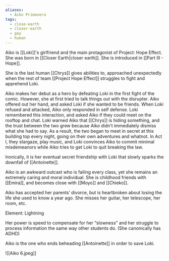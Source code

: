 ```yaml
---
aliases:
  - Aiko Primavera
tags:
  - close-earth
  - closer-earth
  - gay
  - human
---
```

Aiko is [[Loki]]'s girlfriend and the main protagonist of Project: Hope Effect. She was born in [[Closer Earth|closer earth]]. She is introduced in [[Part III - Hope]].

She is the last human [[Chrys]] gives abilities to, approached unexpectedly when the rest of team [[Project Hope Effect]] struggles to fight and apprehend Loki. 

Aiko makes her debut as a hero by defeating Loki in the first fight of the comic. However, she at first tried to talk things out with the disrupter. Aiko offered out her hand, and asked Loki if she wanted to be friends. When Loki refused and attacked, Aiko only responded in self defense. Loki remembered this interaction, and asked Aiko if they could meet on the rooftop and chat. Loki warned Aiko that [[Chrys]] is hiding something, and the trust between the two grew because Aiko didn’t immediately dismiss what she had to say. As a result, the two began to meet in secret at this building top every night, going on their own adventures and whatnot. In Act I, they stargaze, play music, and Loki convinces Aiko to commit minimal misdemeanors while Aiko tries to get Loki to quit breaking the law.

Ironically, it is her eventual secret friendship with Loki that slowly sparks the downfall of [[Antoinette]].

Aiko is an awkward outcast who is failing every class, yet she remains an extremely caring and moral individual. She is childhood friends with [[Emira]], and becomes close with [[Moyo]] and [[Chieko]]. 

Aiko has accepted her parents’ divorce, but is heartbroken about losing the life she used to know a year ago. She misses her guitar, her telescope, her room, etc. 

Element: Lightning 

Her power is speed to compensate for her “slowness” and her struggle to process information the same way other students do. (She canonically has ADHD)

Aiko is the one who ends beheading [[Antoinette]] in order to save Loki.

![[Aiko 6.jpeg]]